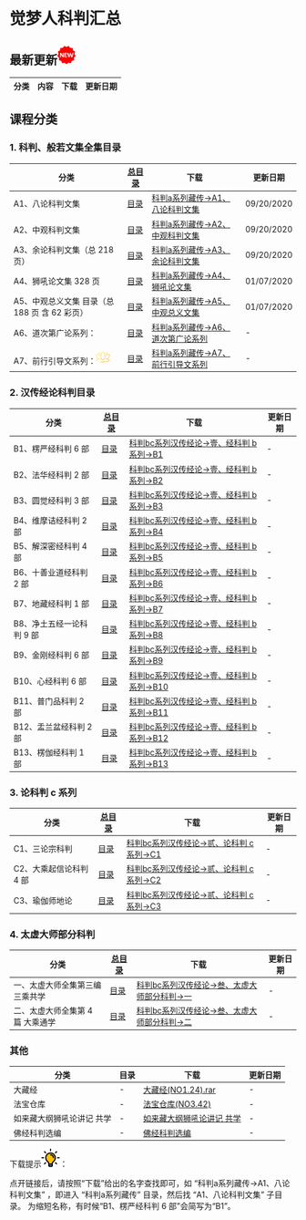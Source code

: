 
# 觉梦人科判汇总 

## 最新更新![new](./img/new-32.png)

| 分类   | 内容  |下载|更新日期|
|---------|---|---|---|


## 课程分类



### 1. 科判、般若文集全集目录

|分类|[总目录](./md/a.md)|下载|更新日期|
|---------|---|---|---|
|A1、八论科判文集 | [目录](a1.md)|[科判a系列藏传->A1、八论科判文集](https://cloud.189.cn/t/QZNz63n2IV3y)|09/20/2020|
|A2、中观科判文集|[目录](a2.md)|[科判a系列藏传->A2、中观科判文集](https://cloud.189.cn/t/QZNz63n2IV3y)|09/20/2020|
|A3、余论科判文集（总 218 页） |[目录](a3.md)|[科判a系列藏传->A3、余论科判文集](https://cloud.189.cn/t/QZNz63n2IV3y)|09/20/2020|
|A4、狮吼论文集 328 页|[目录](a4.md)|[科判a系列藏传->A4、狮吼论文集](https://cloud.189.cn/t/QZNz63n2IV3y)|01/07/2020|
|A5、中观总义文集 目录（总 188 页 含 62 彩页）|[目录](a5.md)|[科判a系列藏传->A5、中观总义文集](https://cloud.189.cn/t/QZNz63n2IV3y)|01/07/2020|
|A6、道次第广论系列：|[目录](a6.md)|[科判a系列藏传->A6、道次第广论系列](https://cloud.189.cn/t/QZNz63n2IV3y)|-|
|A7、前行引导文系列：![new](./img/lotus.png)|[目录](a7.md)|[科判a系列藏传->A7、前行引导文系列](https://cloud.189.cn/t/QZNz63n2IV3y)|-|


### 2. 汉传经论科判目录

|分类|[总目录](b.md)|下载|更新日期|
|---------|---|---|---|
|B1、楞严经科判 6 部|[目录](b1.md)|[科判bc系列汉传经论->壹、经科判 b系列->B1](https://cloud.189.cn/t/QZNz63n2IV3y)|-|
|B2、法华经科判 2 部|[目录](./md/b2.md)|[科判bc系列汉传经论->壹、经科判 b系列->B2](https://cloud.189.cn/t/QZNz63n2IV3y)|-|
|B3、圆觉经科判 3 部|[目录](./md/b3.md)|[科判bc系列汉传经论->壹、经科判 b系列->B3](https://cloud.189.cn/t/QZNz63n2IV3y)|-|
|B4、维摩诘经科判 2 部|[目录](./md/b4.md)|[科判bc系列汉传经论->壹、经科判 b系列->B4](https://cloud.189.cn/t/QZNz63n2IV3y)|-|
|B5、解深密经科判 4 部|[目录](./md/b5.md)|[科判bc系列汉传经论->壹、经科判 b系列->B5](https://cloud.189.cn/t/QZNz63n2IV3y)|-|
|B6、十善业道经科判 2 部|[目录](./md/b6.md)|[科判bc系列汉传经论->壹、经科判 b系列->B6](https://cloud.189.cn/t/QZNz63n2IV3y)|-|
|B7、地藏经科判 1 部|[目录](./md/b7.md)|[科判bc系列汉传经论->壹、经科判 b系列->B7](https://cloud.189.cn/t/QZNz63n2IV3y)|-|
|B8、净土五经一论科判 9 部|[目录](./md/b8.md)|[科判bc系列汉传经论->壹、经科判 b系列->B8](https://cloud.189.cn/t/QZNz63n2IV3y)|-|
|B9、金刚经科判 6 部|[目录](./md/b9.md)|[科判bc系列汉传经论->壹、经科判 b系列->B9](https://cloud.189.cn/t/QZNz63n2IV3y)|-|
|B10、心经科判 6 部|[目录](./md/b10.md)|[科判bc系列汉传经论->壹、经科判 b系列->B10](https://cloud.189.cn/t/QZNz63n2IV3y)|-|
|B11、普门品科判 2 部|[目录](./md/b11.md)|[科判bc系列汉传经论->壹、经科判 b系列->B11](https://cloud.189.cn/t/QZNz63n2IV3y)|-|
|B12、盂兰盆经科判 2 部|[目录](./md/b12.md)|[科判bc系列汉传经论->壹、经科判 b系列->B12](https://cloud.189.cn/t/QZNz63n2IV3y)|-|
|B13、楞伽经科判 1 部|[目录](./md/b13.md)|[科判bc系列汉传经论->壹、经科判 b系列->B13](https://cloud.189.cn/t/QZNz63n2IV3y)|-|

### 3. 论科判 c 系列 

|分类|[总目录](c.md)|下载|更新日期|
|---------|---|---|---|
|C1、三论宗科判| [目录](./md/c1.md)|[科判bc系列汉传经论->贰、论科判 c系列->C1](https://cloud.189.cn/t/QZNz63n2IV3y)|-|
|C2、大乘起信论科判 4 部| [目录](./md/c2.md)|[科判bc系列汉传经论->贰、论科判 c系列->C2](https://cloud.189.cn/t/QZNz63n2IV3y)|-|
|C3、瑜伽师地论 | [目录](./md/c3.md)|[科判bc系列汉传经论->贰、论科判 c系列->C3](https://cloud.189.cn/t/QZNz63n2IV3y)|-|

### 4. 太虚大师部分科判

|分类|[总目录](./md/tx.md)|下载|更新日期|
|---------|---|---|---|
|一、太虚大师全集第三编 三乘共学 | [目录](tx1.md)|[科判bc系列汉传经论->叁、太虚大师部分科判->一](https://cloud.189.cn/t/QZNz63n2IV3y)|-|
|二、太虚大师全集第 4 篇 大乘通学 | [目录](tx2.md)|[科判bc系列汉传经论->叁、太虚大师部分科判->二](https://cloud.189.cn/t/QZNz63n2IV3y)|-|

### 其他 

|分类|目录|下载|更新日期|
|---------|---|---|---|
|大藏经| -|[大藏经(NO1.24).rar](https://cloud.189.cn/t/QZNz63n2IV3y)|-|
|法宝仓库|-|[法宝仓库(NO3.42)](https://cloud.189.cn/t/QZNz63n2IV3y)|-|
|如来藏大纲狮吼论讲记 共学| -|[如来藏大纲狮吼论讲记 共学](https://cloud.189.cn/t/QZNz63n2IV3y)|-|
|佛经科判选编|-|[佛经科判选编](https://cloud.189.cn/t/QZNz63n2IV3y)|-|


下载提示![new](./img/lamp.png)：  

点开链接后，请按照“下载”给出的名字查找即可，如  “科判a系列藏传->A1、八论科判文集”  ，即进入  “科判a系列藏传”  目录，然后找  “A1、八论科判文集”  子目录。
为缩短名称，有时候“B1、楞严经科判 6 部”会简写为“B1”。
